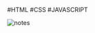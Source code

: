#HTML
#CSS
#JAVASCRIPT

![notes](https://user-images.githubusercontent.com/80634110/123833904-76cb0a00-d924-11eb-8399-1fb33f2f253c.PNG)

